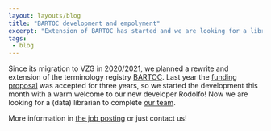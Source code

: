 ```yaml
---
layout: layouts/blog
title: "BARTOC development and empolyment"
excerpt: "Extension of BARTOC has started and we are looking for a librarian"
tags:
 - blog
---
```


Since its migration to VZG in 2020/2021, we planned a rewrite and extension of the terminology registry [BARTOC](https://bartoc.org). Last year the [funding proposal](https://doi.org/10.5281/zenodo.7673393) was accepted for three years, so we started the development this month with a warm welcome to our new developer Rodolfo! Now we are looking for a (data) librarian to complete [our team](https://coli-conc.gbv.de/contact/).

More information in [the job posting](https://karriere.niedersachsen.de/stellenausschreibungen/data-librarian-m-w-d-108580.html) or just contact us!
